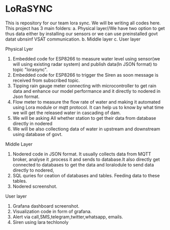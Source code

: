 # LoRaSYNC
This is repository for our team lora sync. We will be writing all codes here.
This project has 3 main folders:
a. Physical layer//We have two option to get thus data either by installing our sensors or we can use preinstalled govt datat ubnsinf VSAT communication.
b. Middle layer
c. User layer

Physical Lyer
1. Embedded code for ESP8266 to measure water level using sensor(we will using existing radar system) and publish data(In JSON format) to topic "lorasync".
2. Embedded code for ESP8266 to trigger the Siren as soon message is received from subscribed topic.
3. Tipping rain gauge meter connecting with microcontroller to get rain data and enhance our model performance and it directly to nodered in Json format.
4. Flow meter to measure the flow rate of water and making it automated using Lora module or mqtt protocol. It can help us to know by what time we will get the released water in cascading of dam.
5. We will be asking All whether station to get their data from database directly in nodered
6. We will be also collectiong data of water in upstream and downstream using database of govt.

Middle Layer
1. Nodered code in JSON  format. It usually collects data from MQTT broker, analyse it ,process it and sends to database.It also directly get connected to databases to get the data and loralodule to send data directly to nodered,
2. SQL quries for ceation of databases and tables. Feeding data to these tables.
3. Nodered screenshot.

User layer
1. Grafana dashboard screenshot.
2. Visualization code in form of grafana.
3. Alert via call,SMS,telegram,twitter,whatsapp, emails.
4. Siren using lara techlonoly
